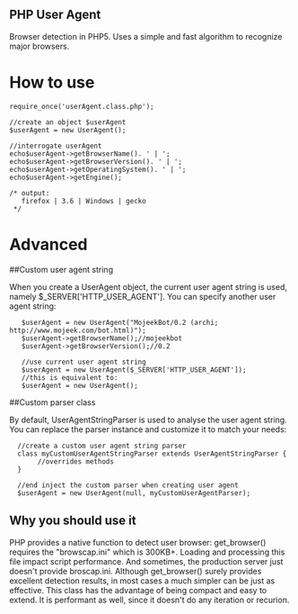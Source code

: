 PHP User Agent
--------------

Browser detection in PHP5. Uses a simple and fast algorithm to recognize major browsers.

How to use
==========

    require_once('userAgent.class.php');

    //create an object $userAgent
    $userAgent = new UserAgent();

    //interrogate userAgent
    echo$userAgent->getBrowserName(). ' | '; 
    echo$userAgent->getBrowserVersion(). ' | ';
    echo$userAgent->getOperatingSystem(). ' | ';
    echo$userAgent->getEngine();

    /* output:
       firefox | 3.6 | Windows | gecko  
     */ 

Advanced
========

##Custom user agent string

When you create a UserAgent object, the current user agent string is used, namely $_SERVER['HTTP_USER_AGENT']. You can specify another user agent string:

       $userAgent = new UserAgent("MojeekBot/0.2 (archi; http://www.mojeek.com/bot.html)");
       $userAgent->getBrowserName();//mojeekbot
       $userAgent->getBrowserVersion();//0.2

       //use current user agent string
       $userAgent = new UserAgent($_SERVER['HTTP_USER_AGENT']);
       //this is equivalent to:
       $userAgent = new UserAgent();

##Custom parser class

By default, UserAgentStringParser is used to analyse the user agent string. You can replace the parser instance and customize it to match your needs:

      //create a custom user agent string parser
      class myCustomUserAgentStringParser extends UserAgentStringParser {
           //overrides methods
      }

      //end inject the custom parser when creating user agent
      $userAgent = new UserAgent(null, myCustomUserAgentParser);


Why you should use it
---------------------

PHP provides a native function to detect user browser: get_browser() requires the "browscap.ini" which is 300KB+. Loading and processing this file impact script performance. And sometimes, the production server just doesn't provide broscap.ini.
Although get_browser() surely provides excellent detection results, in most cases a much simpler can be just as effective. This class
has the advantage of being compact and easy to extend. It is performant as well, since it doesn't do any iteration or recurion.
